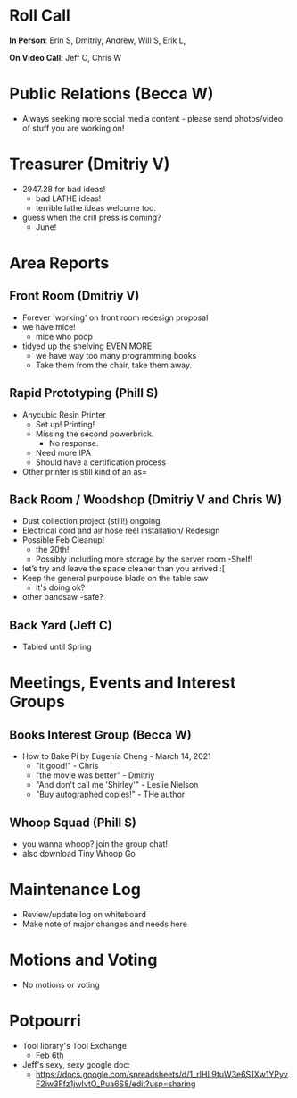 # Roll Call
**In Person**:  Erin S, Dmitriy, Andrew, Will S, Erik L,

**On Video Call**: Jeff C, Chris W


# Public Relations (Becca W)
- Always seeking more social media content - please send photos/video of stuff you are working on!

# Treasurer (Dmitriy V)
- 2947.28 for bad ideas!
  - bad LATHE ideas!
  - terrible lathe ideas welcome too.
- guess when the drill press is coming?
  - June!
  
# Area Reports
## Front Room (Dmitriy V)
- Forever 'working' on front room redesign proposal
- we have mice!
  - mice who poop
- tidyed up the shelving EVEN MORE
  - we have way too many programming books
  - Take them from the chair, take them away.
## Rapid Prototyping (Phill S)
- Anycubic Resin Printer
  - Set up! Printing!
  - Missing the second powerbrick.
    - No response.
  - Need more IPA
  - Should have a certification process
- Other printer is still kind of an as=
## Back Room / Woodshop (Dmitriy V and Chris W)
- Dust collection project (still!) ongoing
- Electrical cord and air hose reel installation/ Redesign
- Possible Feb Cleanup!
  - the 20th!
  - Possibly including more storage by the server room
  -Shelf!
- let’s try and leave the space cleaner than you arrived :[
- Keep the general purpouse blade on the table saw
  - it's doing ok?
- other bandsaw
  -safe?
## Back Yard (Jeff C)
- Tabled until Spring
# Meetings, Events and Interest Groups
## Books Interest Group (Becca W)
- How to Bake Pi by Eugenia Cheng - March 14, 2021
  - "it good!" - Chris
  - "the movie was better" - Dmitriy
  - "And don't call me 'Shirley'" - Leslie Nielson
  - "Buy autographed copies!" - THe author
## Whoop Squad (Phill S)
- you wanna whoop? join the group chat!
- also download Tiny Whoop Go
# Maintenance Log
- Review/update log on whiteboard
- Make note of major changes and needs here

# Motions and Voting
- No motions or voting

# Potpourri
- Tool library's Tool Exchange
  - Feb 6th
- Jeff's sexy, sexy google doc:
  - https://docs.google.com/spreadsheets/d/1_rIHL9tuW3e6S1Xw1YPyvF2iw3Ffz1jwIvtO_Pua6S8/edit?usp=sharing
  
